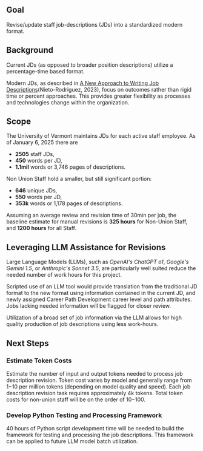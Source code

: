 ## Goal
Revise/update staff job-descriptions (JDs) into a standardized modern format.

## Background
Current JDs (as opposed to broader position descriptions) utilize a percentage-time based format. 

Modern JDs, as described in [A New Approach to Writing Job Descriptions](https://archive.ph/wo6NL#selection-1117.5-1117.51)(Nieto-Rodriguez, 2023), focus on outcomes rather than rigid time or percent approaches. This provides greater flexibility as processes and technologies change within the organization. 

## Scope
The University of Vermont maintains JDs for each active staff employee. As of January 6, 2025 there are
- **2505** staff JDs,
- **450** words per JD,
- **1.1mil** words or 3,746 pages of descriptions.

Non Union Staff hold a smaller, but still significant portion:
- **646** unique JDs,
- **550** words per JD,
- **353k** words or 1,178 pages of descriptions.

Assuming an average review and revision time of 30min per job, the baseline estimate for manual revisions is **325 hours** for Non-Union Staff, and **1200 hours** for all Staff. 

## Leveraging LLM Assistance for Revisions
Large Language Models (LLMs), such as *OpenAI's ChatGPT o1*, *Google's Gemini 1.5*, or *Anthropic's Sonnet 3.5*, are particularly well suited reduce the needed number of work hours for this project. 

Scripted use of an LLM tool would provide translation from the traditional JD format to the new format using information contained in the current JD, and newly assigned Career Path Development career level and path attributes. Jobs lacking needed information will be flagged for closer review. 

Utilization of a broad set of job information via the LLM allows for high quality production of job descriptions using less work-hours. 

## Next Steps
### Estimate Token Costs
Estimate the number of input and output tokens needed to process job description revision. Token cost varies by model and generally range from $1-$10 per million tokens (depending on model quality and speed). Each job description revision task requires approximately 4k tokens. Total token costs for non-union staff will be on the order of $10-$100.

### Develop Python Testing and Processing Framework 
40 hours of Python script development time will be needed to build the framework for testing and processing the job descriptions. This framework can be applied to future LLM model batch utilization.





